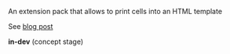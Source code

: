 An extension pack that allows to print cells into an HTML template

See [blog post](https://jerryi.github.io/wljs-docs/blog/hydrator-xp)

__in-dev__ (concept stage)
